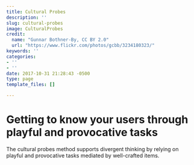 ```yaml
---
title: Cultural Probes
description: ''
slug: cultural-probes
image: CulturalProbes
credit:
  name: "Gunnar Bothner-By, CC BY 2.0"
  url: "https://www.flickr.com/photos/gcbb/3234180323/"
keywords: ''
categories:
- ''
- ''
date: 2017-10-31 21:28:43 -0500
type: page
template_files: []

---
```

# Getting to know your users through playful and provocative tasks

The cultural probes method supports divergent thinking by relying on playful and provocative tasks mediated by well-crafted items.

